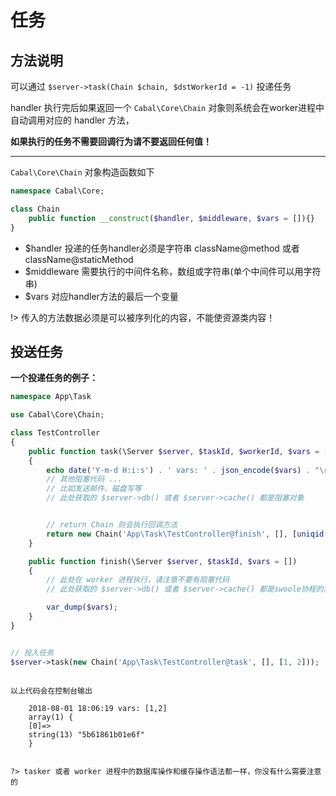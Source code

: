 # 任务


## 方法说明

可以通过 `$server->task(Chain $chain, $dstWorkerId = -1)` 投递任务


handler 执行完后如果返回一个 `Cabal\Core\Chain` 对象则系统会在worker进程中自动调用对应的 handler 方法，

**如果执行的任务不需要回调行为请不要返回任何值！**

----

`Cabal\Core\Chain` 对象构造函数如下 

```php
namespace Cabal\Core;

class Chain
    public function __construct($handler, $middleware, $vars = []){}
}
```

 * $handler 投递的任务handler必须是字符串 className@method 或者 className@staticMethod
 * $middleware 需要执行的中间件名称，数组或字符串(单个中间件可以用字符串)
 * $vars 对应handler方法的最后一个变量

!> 传入的方法数据必须是可以被序列化的内容，不能使资源类内容！


## 投送任务

**一个投递任务的例子：**

```php
namespace App\Task

use Cabal\Core\Chain;

class TestController
{
    public function task(\Server $server, $taskId, $workerId, $vars = [])
    {
        echo date('Y-m-d H:i:s') . ' vars: ' . json_encode($vars) . "\r\n";
        // 其他阻塞代码 ...
        // 比如发送邮件、磁盘写等
        // 此处获取的 $server->db() 或者 $server->cache() 都是阻塞对象


        // return Chain 则会执行回调方法
        return new Chain('App\Task\TestController@finish', [], [uniqid()]);
    }

    public function finish(\Server $server, $taskId, $vars = [])
    {
        // 此处在 worker 进程执行，请注意不要有阻塞代码
        // 此处获取的 $server->db() 或者 $server->cache() 都是swoole协程的非阻塞对象

        var_dump($vars);
    }
}


// 投入任务
$server->task(new Chain('App\Task\TestController@task', [], [1, 2]));
```

```

以上代码会在控制台输出

    2018-08-01 18:06:19 vars: [1,2]
    array(1) {
    [0]=>
    string(13) "5b61861b01e6f"
    }


?> tasker 或者 worker 进程中的数据库操作和缓存操作语法都一样，你没有什么需要注意的


